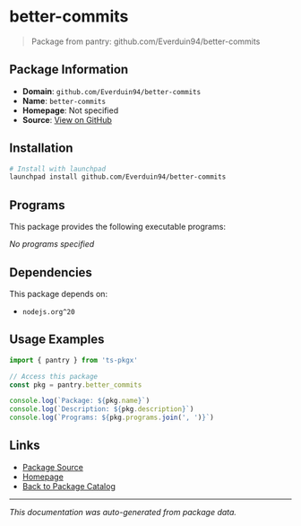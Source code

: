 # better-commits

> Package from pantry: github.com/Everduin94/better-commits

## Package Information

- **Domain**: `github.com/Everduin94/better-commits`
- **Name**: `better-commits`
- **Homepage**: Not specified
- **Source**: [View on GitHub](https://github.com/pkgxdev/pantry/tree/main/projects/github.com/Everduin94/better-commits/package.yml)

## Installation

```bash
# Install with launchpad
launchpad install github.com/Everduin94/better-commits
```

## Programs

This package provides the following executable programs:

*No programs specified*

## Dependencies

This package depends on:

- `nodejs.org^20`

## Usage Examples

```typescript
import { pantry } from 'ts-pkgx'

// Access this package
const pkg = pantry.better_commits

console.log(`Package: ${pkg.name}`)
console.log(`Description: ${pkg.description}`)
console.log(`Programs: ${pkg.programs.join(', ')}`)
```

## Links

- [Package Source](https://github.com/pkgxdev/pantry/tree/main/projects/github.com/Everduin94/better-commits/package.yml)
- [Homepage](#)
- [Back to Package Catalog](../package-catalog.md)

---

*This documentation was auto-generated from package data.*
